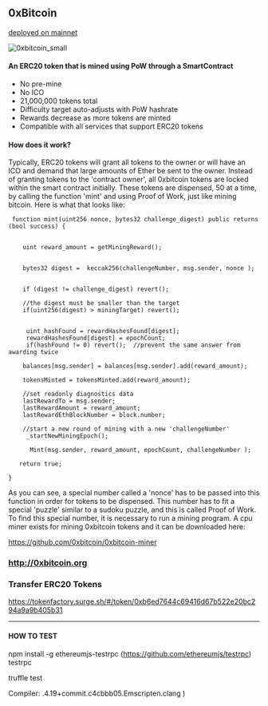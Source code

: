  
 ## 0xBitcoin 
 [deployed on mainnet](https://etherscan.io/address/0xb6ed7644c69416d67b522e20bc294a9a9b405b31)
 
![0xbitcoin_small](https://user-images.githubusercontent.com/36060731/35717032-b47d34d0-07aa-11e8-9d1a-48dafbbb2ca0.png)

 
 #### An ERC20 token that is mined using PoW through a SmartContract 
  
  * No pre-mine 
  * No ICO
  * 21,000,000 tokens total
  * Difficulty target auto-adjusts with PoW hashrate
  * Rewards decrease as more tokens are minted 
  * Compatible with all services that support ERC20 tokens
  
  
   
 #### How does it work?
 
Typically, ERC20 tokens will grant all tokens to the owner or will have an ICO and demand that large amounts of Ether be sent to the owner.   Instead of granting tokens to the 'contract owner', all 0xbitcoin tokens are locked within the smart contract initially.  These tokens are dispensed, 50 at a time, by calling the function 'mint' and using Proof of Work, just like mining bitcoin.  Here is what that looks like: 


     function mint(uint256 nonce, bytes32 challenge_digest) public returns (bool success) {

       
        uint reward_amount = getMiningReward();

        
        bytes32 digest =  keccak256(challengeNumber, msg.sender, nonce );

         
        if (digest != challenge_digest) revert();

        //the digest must be smaller than the target
        if(uint256(digest) > miningTarget) revert();
     

         uint hashFound = rewardHashesFound[digest];
         rewardHashesFound[digest] = epochCount;
         if(hashFound != 0) revert();  //prevent the same answer from awarding twice

        balances[msg.sender] = balances[msg.sender].add(reward_amount);

        tokensMinted = tokensMinted.add(reward_amount);

        //set readonly diagnostics data
        lastRewardTo = msg.sender;
        lastRewardAmount = reward_amount;
        lastRewardEthBlockNumber = block.number;
        
        //start a new round of mining with a new 'challengeNumber'
         _startNewMiningEpoch();

          Mint(msg.sender, reward_amount, epochCount, challengeNumber );

       return true;

    }
 
 
As you can see, a special number called a 'nonce' has to be passed into this function in order for tokens to be dispensed.  This number has to fit a special 'puzzle' similar to a sudoku puzzle, and this is called Proof of Work.   To find this special number, it is necessary to run a mining program.  A cpu miner exists for mining 0xbitcoin tokens and it can be downloaded here: 

https://github.com/0xbitcoin/0xbitcoin-miner


 


 

 
### http://0xbitcoin.org 




### Transfer ERC20 Tokens 
https://tokenfactory.surge.sh/#/token/0xb6ed7644c69416d67b522e20bc294a9a9b405b31
 
 
 
 ----------
 
#### HOW TO TEST

npm install -g ethereumjs-testrpc  (https://github.com/ethereumjs/testrpc)
testrpc

truffle test
 
 Compiler: .4.19+commit.c4cbbb05.Emscripten.clang )
 

 
 
